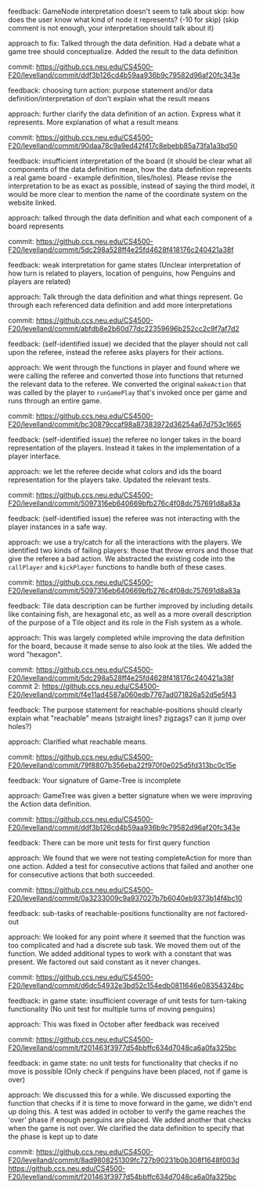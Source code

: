 feedback: GameNode interpretation doesn't seem to talk about skip: how does the user know what kind of node it represents? (-10 for skip) (skip comment is not enough, your interpretation should talk about it)

approach to fix: Talked through the data definition. Had a debate what a game tree should conceptualize. Added the result to the data definition

commit: https://github.ccs.neu.edu/CS4500-F20/levelland/commit/ddf3b126cd4b59aa936b9c79582d96af20fc343e

feedback: choosing turn action: purpose statement and/or data definition/interpretation of <Action> don't explain what the result means

approach: further clarify the data definition of an action. Express what it represents. More explanation of what a result means

commit: https://github.ccs.neu.edu/CS4500-F20/levelland/commit/90daa78c9a9ed42f417c8ebebb85a73fa1a3bd50

feedback: insufficient interpretation of the board (it should be clear what all components of the data definition mean, how the data definition represents a real game board - example definition, tiles/holes). Please revise the interpretation to be as exact as possible, instead of saying the third model, it would be more clear to mention the name of the coordinate system on the website linked.

approach: talked through the data definition and what each component of a board represents

commit: https://github.ccs.neu.edu/CS4500-F20/levelland/commit/5dc298a528ff4e25fd4628f418176c240421a38f

feedback: weak interpretation for game states (Unclear interpretation of how turn is related to players, location of penguins, how Penguins and players are related)

approach: Talk through the data definition and what things represent. Go through each referenced data definition and add more interpretations

commit: https://github.ccs.neu.edu/CS4500-F20/levelland/commit/abfdb8e2b60d77dc22359696b252cc2c9f7af7d2

feedback: (self-identified issue) we decided that the player should not call upon the referee, instead the referee asks players for their actions.

approach: We went through the functions in player and found where we were calling the referee and converted those into functions that returned
the relevant data to the referee. We converted the original `makeAction` that was called by the player to `runGamePlay` that's invoked once per
game and runs through an entire game.

commit: https://github.ccs.neu.edu/CS4500-F20/levelland/commit/bc30879ccaf98a87383972d36254a67d753c1665

feedback: (self-identified issue) the referee no longer takes in the board
representation of the players. Instead it takes in the implementation of a player
interface.

approach: we let the referee decide what colors and ids the board representation
for the players take. Updated the relevant tests.

commit: https://github.ccs.neu.edu/CS4500-F20/levelland/commit/5097316eb640669bfb276c4f08dc757691d8a83a

feedback: (self-identified issue) the referee was not interacting with the player
instances in a safe way.

approach: we use a try/catch for all the interactions with the players. We identified
two kinds of failing players: those that throw errors and those that give the referee
a bad action. We abstracted the existing code into the `callPlayer` and `kickPlayer`
functions to handle both of these cases.

commit: https://github.ccs.neu.edu/CS4500-F20/levelland/commit/5097316eb640669bfb276c4f08dc757691d8a83a

feedback: Tile data description can be further improved by including details like containing fish, are hexagonal etc, as well as a more overall description of the purpose of a Tile object and its role in the Fish system as a whole.

approach: This was largely completed while improving the data definition for the board, because it made sense to also look at the tiles.
We added the word "hexagon".

commit: https://github.ccs.neu.edu/CS4500-F20/levelland/commit/5dc298a528ff4e25fd4628f418176c240421a38f
commit 2: https://github.ccs.neu.edu/CS4500-F20/levelland/commit/f4e11ad4587a060edb7767ad071826a52d5e5f43

feedback: The purpose statement for reachable-positions should clearly explain what "reachable" means (straight lines? zigzags? can it jump over holes?)

approach: Clarified what reachable means.

commit: https://github.ccs.neu.edu/CS4500-F20/levelland/commit/79f8807b356eba22f970f0e025d5fd313bc0c15e

feedback: Your signature of Game-Tree is incomplete

approach: GameTree was given a better signature when we were improving the Action
data definition.

commit: https://github.ccs.neu.edu/CS4500-F20/levelland/commit/ddf3b126cd4b59aa936b9c79582d96af20fc343e

feedback: There can be more unit tests for first query function

approach: We found that we were not testing completeAction for more than one action.
Added a test for consecutive actions that failed and another one for consecutive
actions that both succeeded.

commit: https://github.ccs.neu.edu/CS4500-F20/levelland/commit/0a3233009c9a937027b7b6040eb9373b14f4bc10

feedback: sub-tasks of reachable-positions functionality are not factored-out

approach: We looked for any point where it seemed that the function was too complicated and had a discrete sub task. We moved them out of the function. We added additional types to work with a constant that was present. We factored out said constant as it never changes.

commit: https://github.ccs.neu.edu/CS4500-F20/levelland/commit/d6dc54932e3bd52c154edb0811646e08354324bc

feedback: in game state: insufficient coverage of unit tests for turn-taking functionality (No unit test for multiple turns of moving penguins)

approach: This was fixed in October after feedback was received

commit: https://github.ccs.neu.edu/CS4500-F20/levelland/commit/f201463f3977d54bbffc634d7048ca6a0fa325bc

feedback: in game state: no unit tests for functionality that checks if no move is possible (Only check if penguins have been placed, not if game is over)

approach: We discussed this for a while. We discussed exporting the function that checks if it is time to move forward in the game, we didn't end up doing this. A test was added in october to verify the game reaches the 'over' phase if enough penguins are placed. We added another that checks when the game is not over. We clarified the data definition to specify that the phase is kept up to date

commit: https://github.ccs.neu.edu/CS4500-F20/levelland/commit/8ad9808251309fc727b90231b0b308f1648f003d
https://github.ccs.neu.edu/CS4500-F20/levelland/commit/f201463f3977d54bbffc634d7048ca6a0fa325bc
